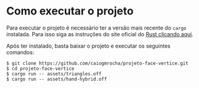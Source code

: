 # Como executar o projeto

Para executar o projeto é necessário ter a versão mais recente do `cargo` instalada. Para isso siga as instruções do site oficial do [Rust clicando aqui](https://www.rust-lang.org/pt-BR/tools/install).

Após ter instalado, basta baixar o projeto e executar os seguintes comandos:

```shell
$ git clone https://github.com/caiogmrocha/projeto-face-vertice.git
$ cd projeto-face-vertice
$ cargo run -- assets/triangles.off
$ cargo run -- assets/hand-hybrid.off
```